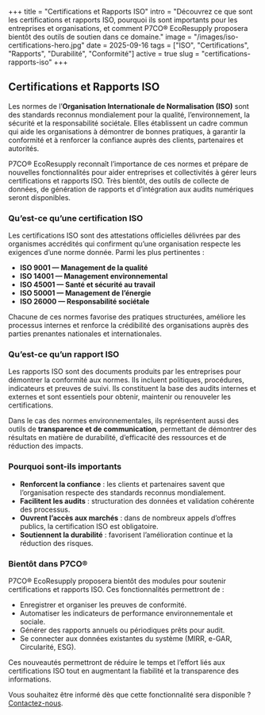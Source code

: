 +++
title = "Certifications et Rapports ISO"
intro = "Découvrez ce que sont les certifications et rapports ISO, pourquoi ils sont importants pour les entreprises et organisations, et comment P7CO® EcoResupply proposera bientôt des outils de soutien dans ce domaine."
image = "/images/iso-certifications-hero.jpg"
date = 2025-09-16
tags = ["ISO", "Certifications", "Rapports", "Durabilité", "Conformité"]
active = true
slug = "certifications-rapports-iso"
+++

## Certifications et Rapports ISO

Les normes de l’**Organisation Internationale de Normalisation (ISO)** sont des standards reconnus mondialement pour la qualité, l’environnement, la sécurité et la responsabilité sociétale. Elles établissent un cadre commun qui aide les organisations à démontrer de bonnes pratiques, à garantir la conformité et à renforcer la confiance auprès des clients, partenaires et autorités.

P7CO® EcoResupply reconnaît l’importance de ces normes et prépare de nouvelles fonctionnalités pour aider entreprises et collectivités à gérer leurs certifications et rapports ISO. Très bientôt, des outils de collecte de données, de génération de rapports et d’intégration aux audits numériques seront disponibles.

### Qu’est-ce qu’une certification ISO

Les certifications ISO sont des attestations officielles délivrées par des organismes accrédités qui confirment qu’une organisation respecte les exigences d’une norme donnée. Parmi les plus pertinentes :

- **ISO 9001 — Management de la qualité**  
- **ISO 14001 — Management environnemental**  
- **ISO 45001 — Santé et sécurité au travail**  
- **ISO 50001 — Management de l’énergie**  
- **ISO 26000 — Responsabilité sociétale**

Chacune de ces normes favorise des pratiques structurées, améliore les processus internes et renforce la crédibilité des organisations auprès des parties prenantes nationales et internationales.

### Qu’est-ce qu’un rapport ISO

Les rapports ISO sont des documents produits par les entreprises pour démontrer la conformité aux normes. Ils incluent politiques, procédures, indicateurs et preuves de suivi. Ils constituent la base des audits internes et externes et sont essentiels pour obtenir, maintenir ou renouveler les certifications.

Dans le cas des normes environnementales, ils représentent aussi des outils de **transparence et de communication**, permettant de démontrer des résultats en matière de durabilité, d’efficacité des ressources et de réduction des impacts.

### Pourquoi sont-ils importants

- **Renforcent la confiance** : les clients et partenaires savent que l’organisation respecte des standards reconnus mondialement.  
- **Facilitent les audits** : structuration des données et validation cohérente des processus.  
- **Ouvrent l’accès aux marchés** : dans de nombreux appels d’offres publics, la certification ISO est obligatoire.  
- **Soutiennent la durabilité** : favorisent l’amélioration continue et la réduction des risques.

### Bientôt dans P7CO®

P7CO® EcoResupply proposera bientôt des modules pour soutenir certifications et rapports ISO. Ces fonctionnalités permettront de :

- Enregistrer et organiser les preuves de conformité.  
- Automatiser les indicateurs de performance environnementale et sociale.  
- Générer des rapports annuels ou périodiques prêts pour audit.  
- Se connecter aux données existantes du système (MIRR, e-GAR, Circularité, ESG).  

Ces nouveautés permettront de réduire le temps et l’effort liés aux certifications ISO tout en augmentant la fiabilité et la transparence des informations.

Vous souhaitez être informé dès que cette fonctionnalité sera disponible ? [Contactez-nous](/fr/home/contact).
